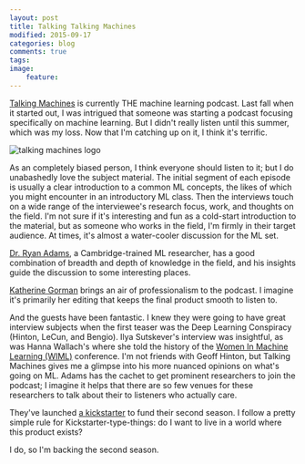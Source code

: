 ```yaml
---
layout: post
title: Talking Talking Machines
modified: 2015-09-17
categories: blog
comments: true
tags:
image:
    feature:
---
```



[Talking Machines](http://www.thetalkingmachines.com/) is currently THE machine learning podcast. Last fall when it started out, I was intrigued that someone was starting a podcast focusing specifically on machine learning. But I didn't really listen until this summer, which was my loss. Now that I'm catching up on it, I think it's terrific. 

![talking machines logo](http://static1.squarespace.com/static/54a56ccbe4b0ab38fed9fc81/t/54a56d1fe4b0c309d01404ce/1442025843814/?format=1500w)

As an completely biased person, I think everyone should listen to it; but I do unabashedly love the subject material. The initial segment of each episode is usually a clear introduction to a common ML concepts, the likes of which you might encounter in an introductory ML class. Then the interviews touch on a wide range of the interviewee's research focus, work, and thoughts on the field. I'm not sure if it's interesting and fun as a cold-start introduction to the material, but as someone who works in the field, I'm firmly in their target audience. At times, it's almost a water-cooler discussion for the ML set.

[Dr. Ryan Adams](http://www.seas.harvard.edu/directory/rpa), a Cambridge-trained ML researcher, has a good combination of breadth and depth of knowledge in the field, and his insights guide the discussion to some interesting places.

[Katherine Gorman](http://www.katherinelgorman.com/) brings an air of professionalism to the podcast. I imagine it's primarily her editing that keeps the final product smooth to listen to.

And the guests have been fantastic. I knew they were going to have great interview subjects when the first teaser was the Deep Learning Conspiracy (Hinton, LeCun, and Bengio). Ilya Sutskever's interview was insightful, as was Hanna Wallach's where she told the history of the [Women In Machine Learning (WIML)](http://wimlworkshop.dreamhosters.com/) conference.  I'm not friends with Geoff Hinton, but Talking Machines gives me a glimpse into his more nuanced opinions on what's going on ML. Adams has the cachet to get prominent researchers to join the podcast; I imagine it helps that there are so few venues for these researchers to talk about their to listeners who actually care.

They've launched [a kickstarter](https://www.kickstarter.com/projects/487384857/tote-bag-productions-talking-machines) to fund their second season. I follow a pretty simple rule for Kickstarter-type-things: do I want to live in a world where this product exists?

I do, so I'm backing the second season.
